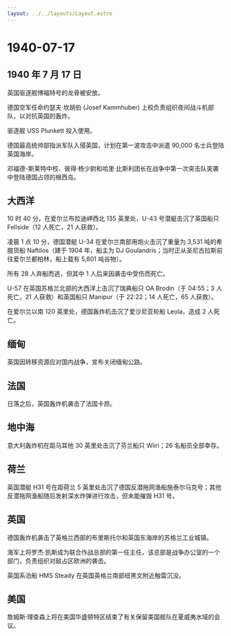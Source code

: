 ```yaml
---
layout: ../../layouts/Layout.astro
---
```


# 1940-07-17

## 1940 年 7 月 17 日

英国驱逐舰博福特号的龙骨被安放。

德国空军任命约瑟夫·坎胡伯 (Josef Kammhuber)
上校负责组织夜间战斗机部队，以对抗英国的轰炸。

驱逐舰 USS Plunkett 投入使用。

德国最高统帅部指派军队入侵英国，计划在第一波攻击中派遣 90,000
名士兵登陆英国海岸。

邓福德-斯莱特中校、彼得·杨少尉和哈里·比斯利团长在战争中第一次突击队突袭中登陆德国占领的根西岛。

## 大西洋

10 时 40 分，在爱尔兰布拉迪岬西北 135 英里处，U-43 号潜艇击沉了英国船只
Fellside（12 人死亡，21 人获救）。

凌晨 1 点 10 分，德国潜艇 U-34 在爱尔兰南部用炮火击沉了重量为 3,531
吨的希腊货船 Naftilos（建于 1904 年，船主为 DJ
Goulandris；当时正从圣尼古拉斯前往爱尔兰都柏林，船上载有 5,801
吨谷物）。

所有 28 人弃船而逃，但其中 1 人后来因袭击中受伤而死亡。

U-57 在英国苏格兰北部的大西洋上击沉了瑞典船只 OA Brodin（于 04:55；3
人死亡，21 人获救）和英国船只 Manipur（于 22:22；14 人死亡，65
人获救）。

在爱尔兰以南 120 英里处，德国轰炸机击沉了爱沙尼亚轮船 Leola，造成 2
人死亡。

## 缅甸

英国因转移资源应对国内战争，宣布关闭缅甸公路。

## 法国

日落之后，英国轰炸机袭击了法国卡昂。

## 地中海

意大利轰炸机在距马耳他 30 英里处击沉了芬兰船只 Wiiri；26
名船员全部幸存。

## 荷兰

英国潜艇 H31 号在距荷兰 5
英里处击沉了德国反潜拖网渔船施泰尔马克号；其他反潜拖网渔船随后发射深水炸弹进行攻击，但未能摧毁
H31 号。

## 英国

德国轰炸机袭击了英格兰西部的布里斯托尔和英国东海岸的苏格兰工业城镇。

海军上将罗杰·凯斯成为联合作战总部的第一任主任，该总部是战争办公室的一个部门，负责组织对敌占区欧洲的袭击。

英国系泊船 HMS Steady 在英国英格兰南部纽黑文附近触雷沉没。

## 美国

詹姆斯·理查森上将在美国华盛顿特区结束了有关保留美国舰队在夏威夷水域的会议。